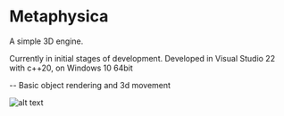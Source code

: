 # Metaphysica
A simple 3D engine.

Currently in initial stages of development.
Developed in Visual Studio 22 with c++20, on Windows 10 64bit

--
Basic object rendering and 3d movement

![alt text](./Metaphysica/Misc/img.jpg)
